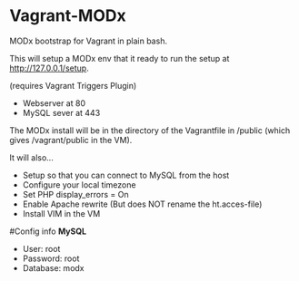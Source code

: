 Vagrant-MODx
============

MODx bootstrap for Vagrant in plain bash.

This will setup a MODx env that it ready to run the setup at http://127.0.0.1/setup.

(requires Vagrant Triggers Plugin)
- Webserver at 80
- MySQL sever at 443 

The MODx install will be in the directory of the Vagrantfile in /public (which gives /vagrant/public in the VM).

It will also...
- Setup so that you can connect to MySQL from the host
- Configure your local timezone
- Set PHP display_errors = On
- Enable Apache rewrite (But does NOT rename the ht.acces-file)
- Install VIM in the VM

#Config info
__MySQL__
- User: root
- Password: root
- Database: modx
